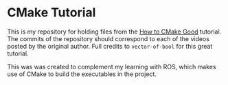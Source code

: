 # CMake Tutorial

This is my repository for holding files from the [How to CMake Good](https://www.youtube.com/playlist?list=PLK6MXr8gasrGmIiSuVQXpfFuE1uPT615s) tutorial.
The commits of the repository should correspond to each of the videos posted by the original author. Full credits to `vector-of-bool` for this great tutorial.

This was was created to complement my learning with ROS, which makes use of CMake to build the executables in the project.
